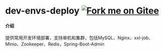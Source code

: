 # dev-envs-deploy [![Fork me on Gitee](https://gitee.com/islibin/dev-envs-deploy/widgets/widget_1.svg)](https://gitee.com/islibin/dev-envs-deploy)


#### 介绍
提供常用开发环境部署，支持单机和集群，包括MySQL、Nginx、xxl-job、Minio、Zookeeper、Redis，Spring-Boot-Admin



